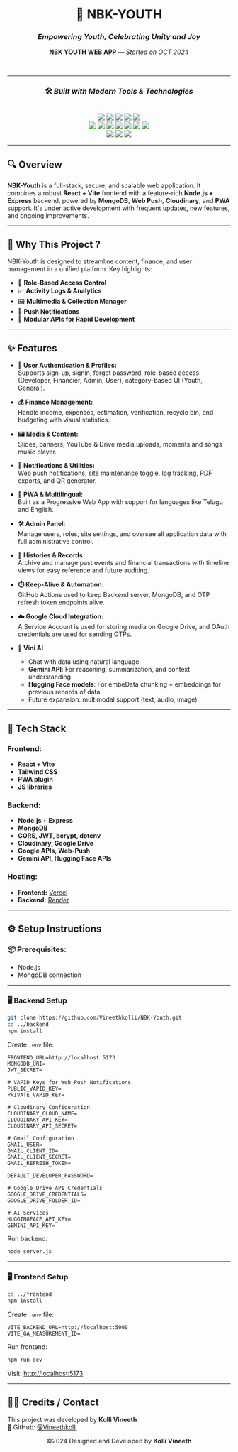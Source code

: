 <div align="center">

# 🌟 **NBK-YOUTH**  
### *Empowering Youth, Celebrating Unity and Joy*

**NBK YOUTH WEB APP** — *Started on OCT 2024*

<br/>
</div>

---

<div align="center">

### 🛠️ *Built with Modern Tools & Technologies*

<br/>

<!-- Row 1 -->
<img src="https://img.shields.io/badge/Express-black?style=for-the-badge&logo=express" />
<img src="https://img.shields.io/badge/JSON-000000?style=for-the-badge&logo=json" />
<img src="https://img.shields.io/badge/npm-CB3837?style=for-the-badge&logo=npm&logoColor=white" />
<img src="https://img.shields.io/badge/Mongoose-880000?style=for-the-badge&logo=mongoose" />
<img src="https://img.shields.io/badge/PostCSS-DD3A0A?style=for-the-badge&logo=postcss" />

<!-- Row 2 -->
<br/>
<img src="https://img.shields.io/badge/.ENV-yellow?style=for-the-badge" />
<img src="https://img.shields.io/badge/JavaScript-F7DF1E?style=for-the-badge&logo=javascript&logoColor=black" />
<img src="https://img.shields.io/badge/React-20232A?style=for-the-badge&logo=react&logoColor=61DAFB" />
<img src="https://img.shields.io/badge/Cloudinary-3448C5?style=for-the-badge&logo=cloudinary&logoColor=white" />
<img src="https://img.shields.io/badge/Vite-646CFF?style=for-the-badge&logo=vite&logoColor=white" />
<img src="https://img.shields.io/badge/ESLint-4B32C3?style=for-the-badge&logo=eslint&logoColor=white" />
<img src="https://img.shields.io/badge/Axios-5A29E4?style=for-the-badge" />

<!-- Row 3 -->
<br/>
<img src="https://img.shields.io/badge/Vini_AI-purple?style=for-the-badge&logo=ai" />
<img src="https://img.shields.io/badge/Gemini_API-4285F4?style=for-the-badge&logo=google" />
<img src="https://img.shields.io/badge/HuggingFace-yellow?style=for-the-badge&logo=huggingface&logoColor=black" />

</div>

---

## 🔍 Overview

**NBK-Youth** is a full-stack, secure, and scalable web application. It combines a robust **React + Vite** frontend with a feature-rich **Node.js + Express** backend, powered by **MongoDB**, **Web Push**, **Cloudinary**, and **PWA** support. It's under active development with frequent updates, new features, and ongoing improvements.

---

## 📌 Why This Project ?

NBK-Youth is designed to streamline content, finance, and user management in a unified platform. Key highlights:

- 🔐 **Role-Based Access Control**
- 📈 **Activity Logs & Analytics**
- 🖼️ **Multimedia & Collection Manager**
- 🔔 **Push Notifications**
- 🧩 **Modular APIs for Rapid Development**

---

## ✨ Features

- **👤 User Authentication & Profiles:**  
  Supports sign-up, signin, forget password, role-based access (Developer, Financier, Admin, User),  category-based UI (Youth, General).

- **💰 Finance Management:**  
  Handle income, expenses, estimation, verification, recycle bin, and budgeting with visual statistics.

- **🖼️ Media & Content:**  
  Slides, banners, YouTube & Drive media uploads, moments and songs music player.

- **🔔 Notifications & Utilities:**  
  Web push notifications, site maintenance toggle, log tracking, PDF exports, and QR generator.

- **🧩 PWA & Multilingual:**  
  Built as a Progressive Web App with support for languages like Telugu and English.

- **🛠️ Admin Panel:**  
  Manage users, roles, site settings, and oversee all application data with full administrative control.

 - **📜 Histories & Records:**  
   Archive and manage past events and financial transactions with timeline views for easy reference and future auditing.

- **⏱️ Keep-Alive & Automation:**  
   GitHub Actions used to keep Backend server, MongoDB, and OTP refresh token endpoints alive.  

- **☁️ Google Cloud Integration:**  
   A Service Account is used for storing media on Google Drive, and OAuth credentials are used for sending OTPs.  

- **🤖 Vini AI**  
  - Chat with data using natural language.  
  - **Gemini API**: For reasoning, summarization, and context understanding.  
  - **Hugging Face models**: For embeData chunking + embeddings for previous records of data.  
  - Future expansion: multimodal support (text, audio, image).  

---

## 🧱 Tech Stack

### Frontend:
- **React + Vite**
- **Tailwind CSS**
- **PWA plugin**
- **JS libraries**

### Backend:
- **Node.js + Express**
- **MongoDB**
- **CORS, JWT, bcrypt, dotenv**
- **Cloudinary, Google Drive**
- **Google APIs, Web-Push**
- **Gemini API, Hugging Face APIs**

### Hosting:
- **Frontend:** [Vercel](https://vercel.com/)
- **Backend:** [Render](https://render.com/)

---

## ⚙️ Setup Instructions

### 📦 Prerequisites:
- Node.js
- MongoDB connection

---

### 🖥️ Backend Setup

```bash
git clone https://github.com/Vineethkolli/NBK-Youth.git
cd ../backend
npm install
```

Create `.env` file:

```
FRONTEND_URL=http://localhost:5173
MONGODB_URI=
JWT_SECRET=

# VAPID Keys for Web Push Notifications
PUBLIC_VAPID_KEY=
PRIVATE_VAPID_KEY=

# Cloudinary Configuration
CLOUDINARY_CLOUD_NAME=
CLOUDINARY_API_KEY=
CLOUDINARY_API_SECRET=

# Gmail Configuration
GMAIL_USER=
GMAIL_CLIENT_ID=
GMAIL_CLIENT_SECRET=
GMAIL_REFRESH_TOKEN=

DEFAULT_DEVELOPER_PASSWORD=

# Google Drive API Credentials
GOOGLE_DRIVE_CREDENTIALS=
GOOGLE_DRIVE_FOLDER_ID=

# AI Services
HUGGINGFACE_API_KEY=
GEMINI_API_KEY=
```

Run backend:

```bash
node server.js
```

---

### 🖥️ Frontend Setup

```bash
cd ../frontend
npm install
```

Create `.env` file:

```
VITE_BACKEND_URL=http://localhost:5000
VITE_GA_MEASUREMENT_ID=
```

Run frontend:

```bash
npm run dev
```

Visit: [http://localhost:5173](http://localhost:5173)

---

## 🙋‍♂️ Credits / Contact

This project was developed by **Kolli Vineeth**  
🔗 GitHub: [@Vineethkolli](https://github.com/Vineethkolli)


<div align="center"> ©2024 Designed and Developed by <strong>Kolli Vineeth</strong> </div>
